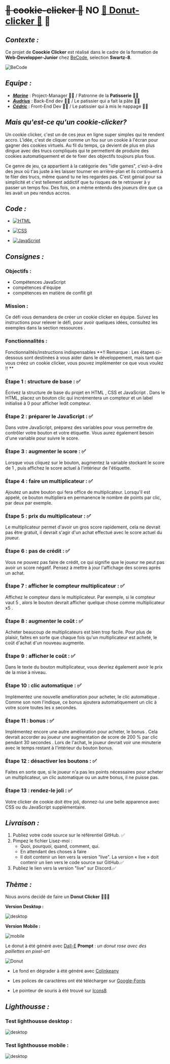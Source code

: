# ~~🍪 cookie-clicker 🍪~~ **NO** [🍩 Donut-clicker 🍩](https://marinevh.github.io/cookie-clicker/cookie-clicker/ "Donut-Clicker") 🤤

## _Contexte :_

Ce projet de **Coockie Clicker** est réalisé dans le cadre de la formation de **Web-Developper-Junior** chez [BeCode](https://becode.org/all-trainings/pedagogical-framework-junior-developer/ "BeCode"), selection **Swartz-8**.

![BeCode](https://res.cloudinary.com/practicaldev/image/fetch/s--lirxSGIl--/c_fill,f_auto,fl_progressive,h_320,q_auto,w_320/https://dev-to-uploads.s3.amazonaws.com/uploads/organization/profile_image/1675/3e6f1228-27eb-47af-a6ce-b4cd0854f8ac.png)

## _Equipe :_

- ***[Marine](https://github.com/MarineVH "GitHub")*** : Project-Manager 👩‍💻 / Patronne de la **Patisserie** 👩‍🍳
- ***[Audrius](https://github.com/AudriusGrebliunas "GitHub")*** : Back-End dev 👨‍💻 / Le patissier qui a fait la pâte 👨‍🍳
- ***[Cédric](https://github.com/cebe0210 "GitHub")*** : Front-End Dev 🧑‍💻 / Le patissier qui à mis le nappage 🧑‍🍳

## _Mais qu'est-ce qu'un **cookie-clicker**?_

Un cookie clicker, c'est un de ces jeux en ligne super simples qui te rendent accro. L'idée, c'est de cliquer comme un fou sur un cookie à l'écran pour gagner des cookies virtuels. Au fil du temps, ça devient de plus en plus dingue avec des trucs compliqués qui te permettent de produire des cookies automatiquement et de te fixer des objectifs toujours plus fous.

Ce genre de jeu, ça appartient à la catégorie des "idle games", c'est-à-dire des jeux où t'as juste à les laisser tourner en arrière-plan et ils continuent à te filer des trucs, même quand tu ne les regardes pas. C'est génial pour sa simplicité et c'est tellement addictif que tu risques de te retrouver à y passer un temps fou. Des fois, on a même entendu des joueurs dire que ça les avait un peu rendus accros.

## _Code :_

- [![HTML](cookie-clicker/img/html.png)](https://github.com/MarineVH/cookie-clicker/blob/main/cookie-clicker/index.html "GitHub")

- [![CSS](cookie-clicker/img/css.png)](https://github.com/MarineVH/cookie-clicker/blob/main/cookie-clicker/style.css "GitHub")

- [![JavaScript](cookie-clicker/img/js.png)](https://github.com/MarineVH/cookie-clicker/blob/main/cookie-clicker/main.js "GitHub")


## _Consignes :_

### Objectifs :

- Compétences JavaScript
- compétences d'équipe
- compétences en matière de conflit git

### Mission :

Ce défi vous demandera de créer un cookie clicker en équipe. Suivez les instructions pour relever le défi, pour avoir quelques idées, consultez les exemples dans la section ressources .

### Fonctionnalités :

Fonctionnalités/instructions indispensables
**!! Remarque : Les étapes ci-dessous sont destinées à vous aider dans le développement, mais tant que vous créez un cookie clicker, vous pouvez implémenter ce que vous voulez !! **

### Étape 1 : structure de base : ✅

Écrivez la structure de base du projet en HTML , CSS et JavaScript . Dans le HTML, placez un bouton clic qui incrémentera un compteur et un label initialisé à 0 pour afficher ledit compteur.

### Étape 2 : préparer le JavaScript : ✅

Dans votre JavaScript, préparez des variables pour vous permettre de contrôler votre bouton et votre étiquette. Vous aurez également besoin d'une variable pour suivre le score.

### Étape 3 : augmenter le score : ✅

Lorsque vous cliquez sur le bouton, augmentez la variable stockant le score de 1 , puis affichez le score actuel à l'intérieur de l'étiquette.

### Étape 4 : faire un multiplicateur : ✅

Ajoutez un autre bouton qui fera office de multiplicateur. Lorsqu'il est appelé, ce bouton multipliera en permanence le nombre de points par clic, par deux par exemple.

### Étape 5 : prix du multiplicateur : ✅
 
Le multiplicateur permet d'avoir un gros score rapidement, cela ne devrait pas être gratuit, il devrait s'agir d'un achat effectué avec le score actuel du joueur.

### Étape 6 : pas de crédit : ✅

Vous ne pouvez pas faire de crédit, ce qui signifie que le joueur ne peut pas avoir un score négatif. Pensez à mettre à jour l'affichage des scores après un achat.

### Étape 7 : afficher le compteur multiplicateur : ✅

Affichez le compteur dans le multiplicateur. Par exemple, si le compteur vaut 5 , alors le bouton devrait afficher quelque chose comme multiplicateur x5 .

### Étape 8 : augmenter le coût : ✅

Acheter beaucoup de multiplicateurs est bien trop facile. Pour plus de plaisir, faites en sorte que chaque fois qu'un multiplicateur est acheté, le coût d'achat d'un nouveau augmente.

### Étape 9 : afficher le coût : ✅

Dans le texte du bouton multiplicateur, vous devriez également avoir le prix de la mise à niveau.

### Étape 10 : clic automatique : ✅

Implémentez une nouvelle amélioration pour acheter, le clic automatique . Comme son nom l'indique, ce bonus ajoutera automatiquement un clic à votre score toutes les x secondes.

### Étape 11 : bonus : ✅

Implémentez encore une autre amélioration pour acheter, le bonus . Cela devrait accorder au joueur une augmentation de score de 200 % par clic pendant 30 secondes . Lors de l'achat, le joueur devrait voir une minuterie avec le temps restant à l'intérieur du bouton bonus.

### Étape 12 : désactiver les boutons : ✅

Faites en sorte que, si le joueur n'a pas les points nécessaires pour acheter un multiplicateur, un clic automatique ou un autre bonus, il ne puisse pas.

### Étape 13 : rendez-le joli : ✅

Votre clicker de cookie doit être joli, donnez-lui une belle apparence avec CSS ou du JavaScript supplémentaire.

## _Livraison :_

1. Publiez votre code source sur le référentiel GitHub. ✅
2. Pimpez le fichier Lisez-moi :
    - Quoi, pourquoi, quand, comment, qui.
    - En attendant des choses à faire
    - Il doit contenir un lien vers la version "live". La version « live » doit contenir un lien vers le code source sur GitHub.✅
3. Publiez le lien vers la version "live" sur Discord.✅

## _Thème :_

Nous avons decidé de faire un **Donut Clicker** 🍩🍩🍩

**Version Desktop :**

![desktop](cookie-clicker/img/desktop.png)

**Version Mobile :**

![mobile](cookie-clicker/img/mobile.png)

Le donut à été généré avec [Dall-E](https://labs.openai.com/ "Dall-E") **Prompt** : *un donut rose avec des paillettes en pixel-art*

![Donut](cookie-clicker/img/Donut_DALL_E_.png)

- Le fond en dégrader à été généré avec [Colinkeany](http://www.colinkeany.com/blend/ "Colinkeany")

- Les polices de caractères ont été télécharger sur [Google-Fonts](https://fonts.google.com/ "Google-Fonts")

- Le pointeur de souris à été trouvé sur [Icons8](https://icons8.com/ "icons8")


## _Lighthousse :_

### Test lighthousse desktop : 

![desktop](cookie-clicker/img/lighthousse-desktop.png)

### Test lighthousse mobile :

![desktop](cookie-clicker/img/lighthousse-mobile.png)


